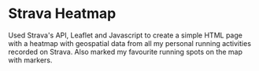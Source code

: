 # Strava Heatmap
Used Strava's API, Leaflet and Javascript to create a simple HTML page with a heatmap with geospatial data from all my personal running activities recorded on Strava. Also marked my favourite running spots on the map with markers. 

